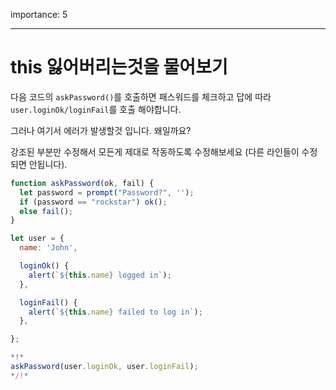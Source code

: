 importance: 5

---

# this 잃어버리는것을 물어보기

다음 코드의 `askPassword()`를 호출하면 패스워드를 체크하고 답에 따라 `user.loginOk/loginFail`를 호출 해야합니다.

그러나 여기서 에러가 발생할것 입니다. 왜일까요?

강조된 부분만 수정해서 모든게 제대로 작동하도록 수정해보세요 (다른 라인들이 수정되면 안됩니다).

```js run
function askPassword(ok, fail) {
  let password = prompt("Password?", '');
  if (password == "rockstar") ok();
  else fail();
}

let user = {
  name: 'John',

  loginOk() {
    alert(`${this.name} logged in`);
  },

  loginFail() {
    alert(`${this.name} failed to log in`);
  },

};

*!*
askPassword(user.loginOk, user.loginFail);
*/!*
```


